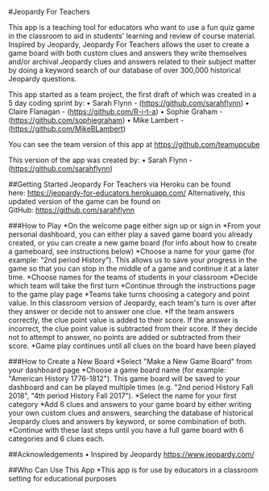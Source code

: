 #Jeopardy For Teachers

This app is a teaching tool for educators who want to use a fun quiz game in the classroom to aid in students' learning and review of course material. Inspired by Jeopardy, Jeopardy For Teachers allows the user to create a game board with both custom clues and answers they write themselves and/or archival Jeopardy clues and answers related to their subject matter by doing a keyword search of our database of over 300,000 historical Jeopardy questions.

This app started as a team project, the first draft of which was created in a 5 day coding sprint by:
	•	Sarah Flynn - (https://github.com/sarahflynn)
	•	Claire Flanagan - (https://github.com/R-i-t-a)
	•	Sophie Graham - (https://github.com/sophiegraham)
	•	Mike Lambert - (https://github.com/MikeBLambert)

You can see the team version of this app at https://github.com/teamupcube

This version of the app was created by:
	•	Sarah Flynn - (https://github.com/sarahflynn)

##Getting Started
Jeopardy For Teachers via Heroku can be found here: https://jeopardy-for-educators.herokuapp.com/
Alternatively, this updated version of the game can be found on GitHub: https://github.com/sarahflynn

###How to Play
	*On the welcome page either sign up or sign in
	*From your personal dashboard, you can either play a saved game board you already created, or you can create a new game board (for info about how to create a gameboard, see instructions below)
	*Choose a name for your game (for example: “2nd period History”). This allows us to save your progress in the game so that you can stop in the middle of a game and continue it at a later time.
	*Choose names for the teams of students in your classroom
  *Decide which team will take the first turn
	*Continue through the instructions page to the game play page
  *Teams take turns choosing a category and point value. In this classroom version of Jeopardy, each team's turn is over after they answer or decide not to answer one clue.
	*If the team answers correctly, the clue point value is added to their score. If the answer is incorrect, the clue point value is subtracted from their score. If they decide not to attempt to answer, no points are added or subtracted from their score.
	*Game play continues until all clues on the board have been played

###How to Create a New Board
	*Select "Make a New Game Board" from your dashboard page
  *Choose a game board name (for example: "American History 1776-1812"). This game board will be saved to your dashboard and can be played multiple times (e.g. "2nd period History Fall 2018", "4th period History Fall 2017"). 
  *Select the name for your first category
  *Add 6 clues and answers to your game board by either writing your own custom clues and answers, searching the database of historical Jeopardy clues and answers by keyword, or some combination of both.
  *Continue with these last steps until you have a full game board with 6 categories and 6 clues each.

##Acknowledgements
	•	Inspired by Jeopardy https://www.jeopardy.com/

##Who Can Use This App
	*This app is for use by educators in a classroom setting for educational purposes
